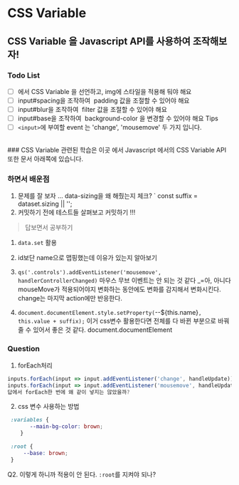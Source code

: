 # CSS Variable
## CSS Variable 을 Javascript API를 사용하여 조작해보자!

### Todo List
- [ ] 에서 CSS Variable 을 선언하고, img에 스타일을 적용해 둬야 해요
- [ ] input#spacing을 조작하여 <img> padding 값을 조절할 수 있어야 해요
- [ ] input#blur을 조작하여 <img> filter 값을 조절할 수 있어야 해요
- [ ] input#base을 조작하여 <img> background-color 을 변경할 수 있어야 해요
Tips
- [ ] `<input>`에 부여할 event 는 'change', 'mousemove' 두 가지 입니다.
<br>
### CSS Variable 관련된 학습은 이곳 에서
Javascript 에서의 CSS Variable API 또한 문서 아래쪽에 있습니다.



### 하면서 배운점 




1. 문제를 잘 보자 ... data-sizing을 왜 해줬는지 체크? 
` const suffix = dataset.sizing || '';
2. 커밋하기 전에 테스트들 살펴보고 커밋하기 !!! 

> 답보면서 공부하기  

1. `data.set` 활용 
2. id보단 name으로 맵핑했는데 이유가 있는지 알아보기 
3. `qs('.controls').addEventListener('mousemove', handlerControllerChanged)` 마우스 무브 이벤트는 안 되는 것 같다 _=아,  아니다 mouseMove가 적용되어야지 변화하는 동안에도 변화를 감지해서 변화시킨다. 
change는 마지막 action에만 반응한다. <br>

4. `document.documentElement.style.setProperty(`--${this.name}`, this.value + suffix);`
이거 css변수 활용한다면 전체를 다 바뀐 부분으로 바꿔줄 수 있어서 좋은 것 같다. document.documentElement


### Question  

1. forEach처리 
```js
inputs.forEach(input => input.addEventListener('change', handleUpdate));
inputs.forEach(input => input.addEventListener('mousemove', handleUpdate));
답에서 forEach한 번에 왜 같이 넣지는 않았을까?

```

2. css 변수 사용하는 방법 
```css
 :variables {
       --main-bg-color: brown;
    }
 
 :root {
     --base: brown;
 }

```
Q2. 이렇게 하니까 적용이 안 된다.  `:root`를 지켜야 되나?



